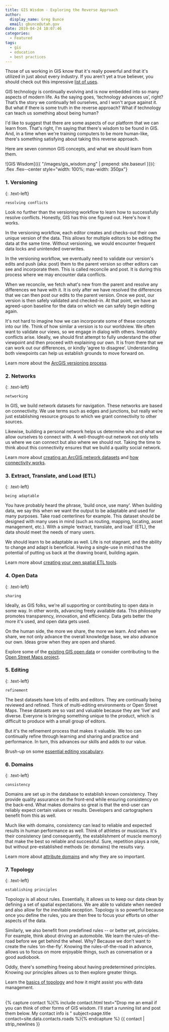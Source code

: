 ```yaml
---
title: GIS Wisdom - Exploring the Reverse Approach
author:
  display_name: Greg Bunce
  email: gbunce@utah.gov
date: 2019-04-24 10:07:46
categories:
  - Featured
tags:
  - gis
  - education
  - best practices
---
```


Those of us working in GIS know that it's really powerful and that it's utilized in just about every industry.  If you aren’t yet a true believer, you should check out this impressive [list of uses](https://gisgeography.com/gis-applications-uses/).  

GIS technology is continually evolving and is now embedded into so many aspects of modern life.  As the saying goes, ‘technology advances us’, right?  That’s the story we continually tell ourselves, and I won't argue against it. But what if there is some truth in the reverse approach?  What if technology can teach us something about being human?

I'd like to suggest that there are some aspects of our platform that we can learn from. That's right, I'm saying that there's wisdom to be found in GIS.  And, in a time when we're training computers to be more human-like, there's something satisfying about taking this reverse approach.

Here are seven common GIS concepts, and what we should learn from them.

![GIS Wisdom]({{ "/images/gis_wisdom.png" | prepend: site.baseurl }}){: .flex .flex--center style="width: 100%; max-width: 350px"}

### 1. Versioning 
{: .text-left}

`resolving conflicts`

Look no further than the versioning workflow to learn how to successfully resolve conflicts.  Honestly, GIS has this one figured out.  Here's how it works. 

In the versioning workflow, each editor creates and checks-out their own unique version of the data. This allows for multiple editors to be editing the data at the same time.  Without versioning, we would encounter frequent data locks and unintended overwrites.  

In the versioning workflow, we eventually need to validate our version's edits and push (aka: post) them to the parent version so other editors can see and incorporate them.  This is called reconcile and post.  It is during this process where we may encounter data conflicts. 

When we reconcile, we fetch what's new from the parent and resolve any differences we have with it.  It is only after we have resolved the differences that we can then post our edits to the parent version.  Once we post, our version is then safely validated and checked-in. At that point, we have an agreed-upon baseline for the data on which we can safely begin editing again. 

It's not hard to imagine how we can incorporate some of these concepts into our life.  Think of how similar a version is to our worldview.  We often want to validate our views, so we engage in dialog with others.  Inevitably conflicts arise. Ideally, we should first attempt to fully understand the other viewpoint and then proceed with explaining our own.  It is from there that we can work out our differences, or kindly ‘agree to disagree’.  Understanding both viewpoints can help us establish grounds to move forward on.

Learn more about the [ArcGIS versioning process](http://desktop.arcgis.com/en/arcmap/latest/manage-data/geodatabases/the-version-editing-process.htm).

### 2. Networks 
{: .text-left}

`networking`

In GIS, we build network datasets for navigation.  These networks are based on connectivity.  We use terms such as edges and junctions, but really we’re just establishing resource groups to which we grant connectivity to other sources.

Likewise, building a personal network helps us determine who and what we allow ourselves to connect with.  A well-thought-out network not only tells us where we can connect but also where we should not. Taking the time to think about this connectivity ensures that we build a quality social network.

Learn more about [creating an ArcGIS network datasets](http://desktop.arcgis.com/en/arcmap/latest/extensions/network-analyst/creating-a-network-dataset.htm) and [how connectivity works](http://desktop.arcgis.com/en/arcmap/latest/extensions/network-analyst/understanding-connectivity.htm).

### 3. Extract, Translate, and Load (ETL) 
{: .text-left}

`being adaptable`

You have probably heard the phrase, 'build once, use many'.  When building data, we say this when we want the output to be adaptable and used for many purposes.  Take road centerlines for example.  This dataset should be designed with many uses in mind (such as routing, mapping, locating, asset management, etc.).  With a simple ‘extract, translate, and load’ (ETL), the data should meet the needs of many users.  

We should learn to be adaptable as well.  Life is not stagnant, and the ability to change and adapt is beneficial.  Having a single-use in mind has the potential of putting us back at the drawing board, building again.

Learn more about [creating your own spatial ETL tools](http://desktop.arcgis.com/en/arcmap/10.6/extensions/data-interoperability/spatial-etl-tools.htm).

### 4. Open Data
{: .text-left}

`sharing`

Ideally, as GIS folks, we're all supporting or contributing to open data in some way.  In other words, advancing freely available data.  This philosophy promotes transparency,  innovation, and efficiency.  Data gets better the more it's used, and open data gets used.

On the human side, the more we share, the more we learn.  And when we share, we not only advance the overall knowledge base, we also advance our own. Ideas grow when they are open and shared.  

Explore some of the [existing GIS open data](http://hub.arcgis.com/pages/open-data) or consider contributing to the [Open Street Maps project](https://www.openstreetmap.org/about).

### 5. Editing
{: .text-left}

`refinement`

The best datasets have lots of edits and editors.  They are continually being reviewed and refined. Think of multi-editing environments or Open Street Maps.  These datasets are so vast and valuable because they are 'live’ and diverse.  Everyone is bringing something unique to the product, which is difficult to produce with a small group of editors.

But it's the refinement process that makes it valuable.  We too can continually refine through learning and sharing and practice and performance.  In turn, this advances our skills and adds to our value.

Brush-up on some [essential editing vocabulary](http://desktop.arcgis.com/en/arcmap/10.3/manage-data/editing/essential-editing-vocabulary.htm).

### 6. Domains
{: .text-left}

`consistency`

Domains are set up in the database to establish known consistency. They provide quality assurance on the front-end while ensuring consistency on the back-end.  What makes domains so great is that the end-user can reliably expect certain values or results.  Developers and cartographers benefit from this as well. 

Much like with domains, consistency can lead to reliable and expected results in human performance as well.  Think of athletes or musicians.  It's their consistency (and consequently, the establishment of muscle memory) that make the best so reliable and successful. Sure, repetition plays a role, but without pre-established methods (ie: domains) the results vary.   

Learn more about [attribute domains](https://pro.arcgis.com/en/pro-app/help/data/geodatabases/overview/an-overview-of-attribute-domains.htm) and why they are so important. 

### 7. Topology
{: .text-left}

`establishing principles`

Topology is all about rules.  Essentially, it allows us to keep our data clean by defining a set of spatial expectations.  We are able to validate when needed and also allow for the inevitable exception.  Topology is so powerful because once you define the rules, you are then free to focus your efforts on other aspects of the data.

Similarly, we also benefit from predefined rules -- or better yet, principles.  For example, think about driving an automobile.  We learn the rules-of-the-road before we get behind the wheel.  Why?  Because we don’t want to create the rules ‘on-the-fly’.  Knowing the rules-of-the-road in advance, allows us to focus on more enjoyable things, such as conversation or a good audiobook.

Oddly, there's something freeing about having predetermined principles.  Knowing our principles allows us to then explore greater things.

Learn the [basics of topology](https://pro.arcgis.com/en/pro-app/help/data/topologies/topology-basics.htm) and how it might assist you with data management.

<br/>
{% capture contact %}{% include contact.html text="Drop me an email if you can think of other forms of GIS wisdom.  I'll start a running list and post them below.  My contact info is " subject=page.title contact=site.data.contacts.roads %}{% endcapture %}
{{ contact | strip_newlines }}
